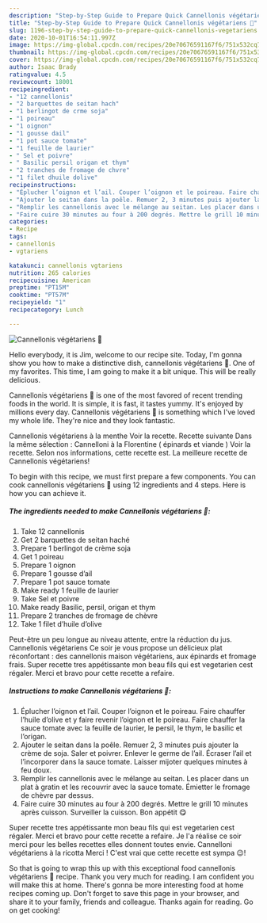 ```yaml
---
description: "Step-by-Step Guide to Prepare Quick Cannellonis végétariens 🌱"
title: "Step-by-Step Guide to Prepare Quick Cannellonis végétariens 🌱"
slug: 1196-step-by-step-guide-to-prepare-quick-cannellonis-vegetariens
date: 2020-10-01T16:54:11.997Z
image: https://img-global.cpcdn.com/recipes/20e70676591167f6/751x532cq70/cannellonis-vegetariens-🌱-photo-principale-de-la-recette.jpg
thumbnail: https://img-global.cpcdn.com/recipes/20e70676591167f6/751x532cq70/cannellonis-vegetariens-🌱-photo-principale-de-la-recette.jpg
cover: https://img-global.cpcdn.com/recipes/20e70676591167f6/751x532cq70/cannellonis-vegetariens-🌱-photo-principale-de-la-recette.jpg
author: Isaac Brady
ratingvalue: 4.5
reviewcount: 18001
recipeingredient:
- "12 cannellonis"
- "2 barquettes de seitan hach"
- "1 berlingot de crme soja"
- "1 poireau"
- "1 oignon"
- "1 gousse dail"
- "1 pot sauce tomate"
- "1 feuille de laurier"
- " Sel et poivre"
- " Basilic persil origan et thym"
- "2 tranches de fromage de chvre"
- "1 filet dhuile dolive"
recipeinstructions:
- "Éplucher l’oignon et l’ail. Couper l’oignon et le poireau. Faire chauffer l’huile d’olive et y faire revenir l’oignon et le poireau. Faire chauffer la sauce tomate avec la feuille de laurier, le persil, le thym, le basilic et l’origan."
- "Ajouter le seitan dans la poêle. Remuer 2, 3 minutes puis ajouter la crème de soja. Saler et poivrer. Enlever le germe de l’ail. Écraser l’ail et l’incorporer dans la sauce tomate. Laisser mijoter quelques minutes à feu doux."
- "Remplir les cannellonis avec le mélange au seitan. Les placer dans un plat à gratin et les recouvrir avec la sauce tomate. Émietter le fromage de chèvre par dessus."
- "Faire cuire 30 minutes au four à 200 degrés. Mettre le grill 10 minutes après cuisson. Surveiller la cuisson. Bon appétit 😋"
categories:
- Recipe
tags:
- cannellonis
- vgtariens

katakunci: cannellonis vgtariens 
nutrition: 265 calories
recipecuisine: American
preptime: "PT15M"
cooktime: "PT57M"
recipeyield: "1"
recipecategory: Lunch

---
```



![Cannellonis végétariens 🌱](https://img-global.cpcdn.com/recipes/20e70676591167f6/751x532cq70/cannellonis-vegetariens-🌱-photo-principale-de-la-recette.jpg)

Hello everybody, it is Jim, welcome to our recipe site. Today, I'm gonna show you how to make a distinctive dish, cannellonis végétariens 🌱. One of my favorites. This time, I am going to make it a bit unique. This will be really delicious.

Cannellonis végétariens 🌱 is one of the most favored of recent trending foods in the world. It is simple, it is fast, it tastes yummy. It's enjoyed by millions every day. Cannellonis végétariens 🌱 is something which I've loved my whole life. They're nice and they look fantastic.

Cannellonis végétariens à la menthe Voir la recette. Recette suivante Dans la même sélection : Cannelloni à la Florentine ( épinards et viande ) Voir la recette. Selon nos informations, cette recette est. La meilleure recette de Cannellonis végétariens!


To begin with this recipe, we must first prepare a few components. You can cook cannellonis végétariens 🌱 using 12 ingredients and 4 steps. Here is how you can achieve it.

<!--inarticleads1-->

##### The ingredients needed to make Cannellonis végétariens 🌱:

1. Take 12 cannellonis
1. Get 2 barquettes de seitan haché
1. Prepare 1 berlingot de crème soja
1. Get 1 poireau
1. Prepare 1 oignon
1. Prepare 1 gousse d’ail
1. Prepare 1 pot sauce tomate
1. Make ready 1 feuille de laurier
1. Take  Sel et poivre
1. Make ready  Basilic, persil, origan et thym
1. Prepare 2 tranches de fromage de chèvre
1. Take 1 filet d’huile d’olive


Peut-être un peu longue au niveau attente, entre la réduction du jus. Cannellonis végétariens Ce soir je vous propose un délicieux plat réconfortant : des cannellonis maison végétariens, aux épinards et fromage frais. Super recette tres appétissante mon beau fils qui est vegetarien cest régaler. Merci et bravo pour cette recette a refaire. 

<!--inarticleads2-->

##### Instructions to make Cannellonis végétariens 🌱:

1. Éplucher l’oignon et l’ail. Couper l’oignon et le poireau. Faire chauffer l’huile d’olive et y faire revenir l’oignon et le poireau. Faire chauffer la sauce tomate avec la feuille de laurier, le persil, le thym, le basilic et l’origan.
1. Ajouter le seitan dans la poêle. Remuer 2, 3 minutes puis ajouter la crème de soja. Saler et poivrer. Enlever le germe de l’ail. Écraser l’ail et l’incorporer dans la sauce tomate. Laisser mijoter quelques minutes à feu doux.
1. Remplir les cannellonis avec le mélange au seitan. Les placer dans un plat à gratin et les recouvrir avec la sauce tomate. Émietter le fromage de chèvre par dessus.
1. Faire cuire 30 minutes au four à 200 degrés. Mettre le grill 10 minutes après cuisson. Surveiller la cuisson. Bon appétit 😋


Super recette tres appétissante mon beau fils qui est vegetarien cest régaler. Merci et bravo pour cette recette a refaire. Je l&#39;a réalise ce soir merci pour les belles recettes elles donnent toutes envie. Cannelloni végétariens à la ricotta Merci ! C&#39;est vrai que cette recette est sympa 😉! 

So that is going to wrap this up with this exceptional food cannellonis végétariens 🌱 recipe. Thank you very much for reading. I am confident you will make this at home. There's gonna be more interesting food at home recipes coming up. Don't forget to save this page in your browser, and share it to your family, friends and colleague. Thanks again for reading. Go on get cooking!
